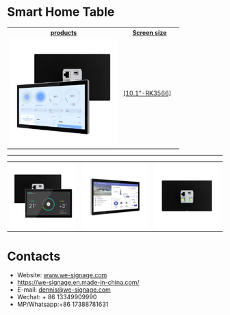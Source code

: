 # Smart Home Table


<table textalign="center">
<tr>
    <th><a href="">products</a></th>
    <th><a href="">Screen size</a></th>
    
</tr>
<tr>
    <td ><a href=""><img src="./img/4.png" width="250" height="auto"/></a></td>
    <td >
        <a href="./specification/10.1-rk3566.png">[10.1"-RK3566]</a>&nbsp;&nbsp;&nbsp;
    </td>
</tr>


</table>

***

<table>
    <tr>
        <td>
            <img src="./img/1.png">
        </td>
        <td>
            <img src="./img/3.png">
        </td>
        <td>
            <img src="./img/2.png">
        </td>
    </tr>
</table>

# Contacts

- Website: www.we-signage.com
- https://we-signage.en.made-in-china.com/
- E-mail: dennis@we-signage.com
- Wechat: + 86 13349909990
- MP/Whatsapp:+86 17388781631
